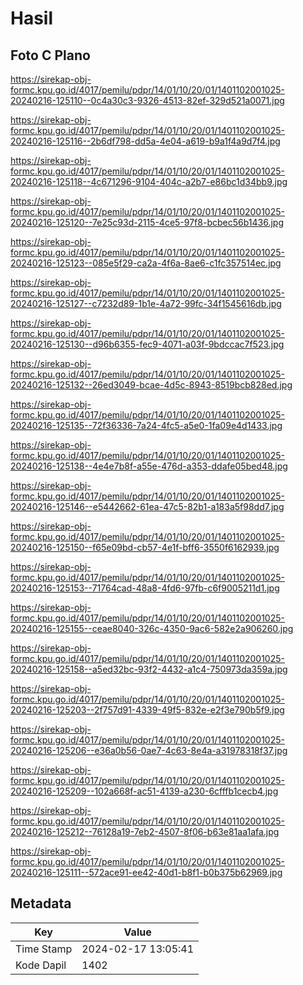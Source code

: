 # Hasil

## Foto C Plano

https://sirekap-obj-formc.kpu.go.id/4017/pemilu/pdpr/14/01/10/20/01/1401102001025-20240216-125110--0c4a30c3-9326-4513-82ef-329d521a0071.jpg

https://sirekap-obj-formc.kpu.go.id/4017/pemilu/pdpr/14/01/10/20/01/1401102001025-20240216-125116--2b6df798-dd5a-4e04-a619-b9a1f4a9d7f4.jpg

https://sirekap-obj-formc.kpu.go.id/4017/pemilu/pdpr/14/01/10/20/01/1401102001025-20240216-125118--4c671296-9104-404c-a2b7-e86bc1d34bb9.jpg

https://sirekap-obj-formc.kpu.go.id/4017/pemilu/pdpr/14/01/10/20/01/1401102001025-20240216-125120--7e25c93d-2115-4ce5-97f8-bcbec56b1436.jpg

https://sirekap-obj-formc.kpu.go.id/4017/pemilu/pdpr/14/01/10/20/01/1401102001025-20240216-125123--085e5f29-ca2a-4f6a-8ae6-c1fc357514ec.jpg

https://sirekap-obj-formc.kpu.go.id/4017/pemilu/pdpr/14/01/10/20/01/1401102001025-20240216-125127--c7232d89-1b1e-4a72-99fc-34f1545616db.jpg

https://sirekap-obj-formc.kpu.go.id/4017/pemilu/pdpr/14/01/10/20/01/1401102001025-20240216-125130--d96b6355-fec9-4071-a03f-9bdccac7f523.jpg

https://sirekap-obj-formc.kpu.go.id/4017/pemilu/pdpr/14/01/10/20/01/1401102001025-20240216-125132--26ed3049-bcae-4d5c-8943-8519bcb828ed.jpg

https://sirekap-obj-formc.kpu.go.id/4017/pemilu/pdpr/14/01/10/20/01/1401102001025-20240216-125135--72f36336-7a24-4fc5-a5e0-1fa09e4d1433.jpg

https://sirekap-obj-formc.kpu.go.id/4017/pemilu/pdpr/14/01/10/20/01/1401102001025-20240216-125138--4e4e7b8f-a55e-476d-a353-ddafe05bed48.jpg

https://sirekap-obj-formc.kpu.go.id/4017/pemilu/pdpr/14/01/10/20/01/1401102001025-20240216-125146--e5442662-61ea-47c5-82b1-a183a5f98dd7.jpg

https://sirekap-obj-formc.kpu.go.id/4017/pemilu/pdpr/14/01/10/20/01/1401102001025-20240216-125150--f65e09bd-cb57-4e1f-bff6-3550f6162939.jpg

https://sirekap-obj-formc.kpu.go.id/4017/pemilu/pdpr/14/01/10/20/01/1401102001025-20240216-125153--71764cad-48a8-4fd6-97fb-c6f9005211d1.jpg

https://sirekap-obj-formc.kpu.go.id/4017/pemilu/pdpr/14/01/10/20/01/1401102001025-20240216-125155--ceae8040-326c-4350-9ac6-582e2a906260.jpg

https://sirekap-obj-formc.kpu.go.id/4017/pemilu/pdpr/14/01/10/20/01/1401102001025-20240216-125158--a5ed32bc-93f2-4432-a1c4-750973da359a.jpg

https://sirekap-obj-formc.kpu.go.id/4017/pemilu/pdpr/14/01/10/20/01/1401102001025-20240216-125203--2f757d91-4339-49f5-832e-e2f3e790b5f9.jpg

https://sirekap-obj-formc.kpu.go.id/4017/pemilu/pdpr/14/01/10/20/01/1401102001025-20240216-125206--e36a0b56-0ae7-4c63-8e4a-a31978318f37.jpg

https://sirekap-obj-formc.kpu.go.id/4017/pemilu/pdpr/14/01/10/20/01/1401102001025-20240216-125209--102a668f-ac51-4139-a230-6cfffb1cecb4.jpg

https://sirekap-obj-formc.kpu.go.id/4017/pemilu/pdpr/14/01/10/20/01/1401102001025-20240216-125212--76128a19-7eb2-4507-8f06-b63e81aa1afa.jpg

https://sirekap-obj-formc.kpu.go.id/4017/pemilu/pdpr/14/01/10/20/01/1401102001025-20240216-125111--572ace91-ee42-40d1-b8f1-b0b375b62969.jpg


## Metadata

| Key        | Value               |
| ---------- | ------------------- |
| Time Stamp | 2024-02-17 13:05:41 |
| Kode Dapil | 1402                |



